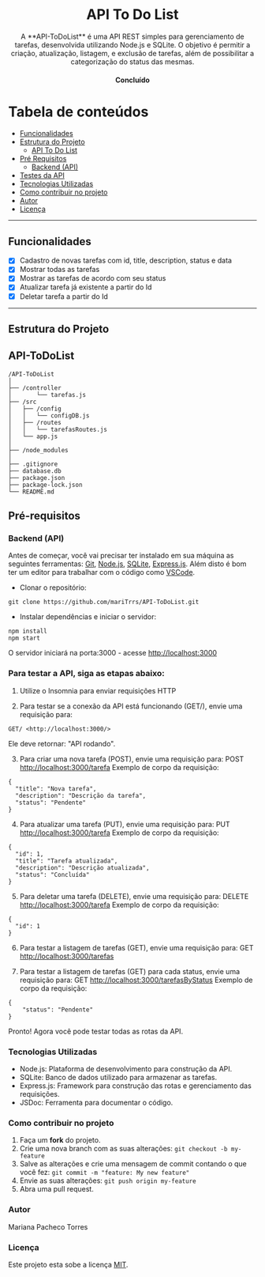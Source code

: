 <h1 align="center">API To Do List</h1>

<p align="center"> A **API-ToDoList** é uma API REST simples para gerenciamento de tarefas, desenvolvida utilizando Node.js e SQLite. O objetivo é permitir a criação, atualização, listagem, e exclusão de tarefas, além de possibilitar a categorização do status das mesmas.</p>

<h4 align="center">Concluído</h4>

Tabela de conteúdos
=================
<!--ts-->
   * [Funcionalidades](#Funcionalidades)
   * [Estrutura do Projeto](#-Estrutura-do-Projeto)
      * [API To Do List](#-API-ToDoList)
   * [Pré Requisitos](#-Pré-requisitos)
      * [Backend (API)](#-Backend-(API))
   * [Testes da API](#-Para-testar-a-API,-siga-as-etapas-abaixo:)
   * [Tecnologias Utilizadas](#-Tecnologias-Utilizadas)
   * [Como contribuir no projeto](#-Como-contribuir-no-projeto)
   * [Autor](#-Autor)
   * [Licença](#-Licença)
<!--te-->

---

## Funcionalidades

- [x] Cadastro de novas tarefas com id, title, description, status e data
- [x] Mostrar todas as tarefas
- [x] Mostrar as tarefas de acordo com seu status
- [x] Atualizar tarefa já existente a partir do Id
- [x] Deletar tarefa a partir do Id

---
## Estrutura do Projeto

## API-ToDoList
    /API-ToDoList
    │
    ├── /controller
    │       └── tarefas.js
    ├── /src
    │   ├── /config
    │   │   └── configDB.js
    │   ├── /routes
    │   │   └── tarefasRoutes.js
    │   └── app.js
    │
    ├── /node_modules
    │
    ├── .gitignore
    ├── database.db
    ├── package.json
    ├── package-lock.json
    └── README.md

## Pré-requisitos

### Backend (API)

Antes de começar, você vai precisar ter instalado em sua máquina as seguintes ferramentas:
[Git](https://git-scm.com), [Node.js](https://nodejs.org/en/), [SQLite](https://sqlite.org/), [Express.js](https://expressjs.com/pt-br/). 
Além disto é bom ter um editor para trabalhar com o código como [VSCode](https://code.visualstudio.com/).


* Clonar o repositório:

```
git clone https://github.com/mariTrrs/API-ToDoList.git
```

* Instalar dependências e iniciar o servidor:

```
npm install
npm start
```

O servidor iniciará na porta:3000 - acesse <http://localhost:3000>

### Para testar a API, siga as etapas abaixo:

1. Utilize o Insomnia para enviar requisições HTTP

2. Para testar se a conexão da API está funcionando (GET/), envie uma requisição para:
```
GET/ <http://localhost:3000/>
```
Ele deve retornar: "API rodando".

3. Para criar uma nova tarefa (POST), envie uma requisição para:
POST <http://localhost:3000/tarefa>
Exemplo de corpo da requisição:
```
{
  "title": "Nova tarefa",
  "description": "Descrição da tarefa",
  "status": "Pendente"
}
```

4. Para atualizar uma tarefa (PUT), envie uma requisição para:
PUT <http://localhost:3000/tarefa>
Exemplo de corpo da requisição:
```
{
  "id": 1,
  "title": "Tarefa atualizada",
  "description": "Descrição atualizada",
  "status": "Concluída"
}
```

5. Para deletar uma tarefa (DELETE), envie uma requisição para:
DELETE <http://localhost:3000/tarefa>
Exemplo de corpo da requisição:
```
{
  "id": 1
}
```

6. Para testar a listagem de tarefas (GET), envie uma requisição para:
GET <http://localhost:3000/tarefas>

6. Para testar a listagem de tarefas (GET) para cada status, envie uma requisição para:
GET <http://localhost:3000/tarefasByStatus>
Exemplo de corpo da requisição:
```
{
	"status": "Pendente"
}
```

Pronto! Agora você pode testar todas as rotas da API.

### Tecnologias Utilizadas
* Node.js: Plataforma de desenvolvimento para construção da API.
* SQLite: Banco de dados utilizado para armazenar as tarefas.
* Express.js: Framework para construção das rotas e gerenciamento das requisições.
* JSDoc: Ferramenta para documentar o código.

### Como contribuir no projeto

1. Faça um **fork** do projeto.
2. Crie uma nova branch com as suas alterações: `git checkout -b my-feature`
3. Salve as alterações e crie uma mensagem de commit contando o que você fez: `git commit -m "feature: My new feature"`
4. Envie as suas alterações: `git push origin my-feature`
5. Abra uma pull request.

### Autor
 Mariana Pacheco Torres

 ### Licença
Este projeto esta sobe a licença [MIT](./LICENSE).